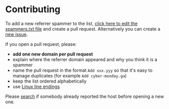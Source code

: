 # Contributing

To add a new referrer spammer to the list, [click here to edit the spammers.txt file](https://github.com/piwik/referrer-spam-blacklist/edit/master/spammers.txt) and create a pull request. Alternatively you can create a [new issue](https://github.com/piwik/referrer-spam-blacklist/issues/new).

If you open a pull request, please:

- **add one new domain per pull request**
- explain where the referrer domain appeared and why you think it is a spammer
- name the pull request in the format `Add xxx.yyy` so that it's easy to manage duplicates (for example `Add cyber-monday.ga`)
- keep the list ordered alphabetically
- use [Linux line endings](http://en.wikipedia.org/wiki/Newline)

Please [search](https://github.com/piwik/referrer-spam-blacklist/issues?utf8=%E2%9C%93&q=is%3Aopen+) if somebody already reported the host before opening a new one.
